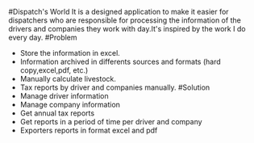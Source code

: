 #Dispatch's World
It is a designed application to make it easier for dispatchers who are responsible for processing the information of the drivers and companies they work with day.It's inspired by the work I do every day. 
#Problem 
- Store the information in excel.
- Information archived in differents sources and formats (hard copy,excel,pdf, etc.) 
- Manually calculate livestock.
- Tax reports by driver and companies manually.
#Solution 
- Manage driver information 
- Manage company information 
- Get annual tax reports 
- Get reports in a period of time per driver and company 
- Exporters reports in format excel and pdf
